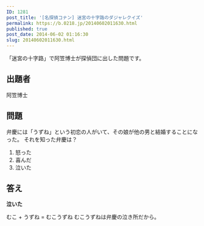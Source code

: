 ```yaml
---
ID: 1281
post_title: '[名探偵コナン] 迷宮の十字路のダジャレクイズ'
permalink: https://b.0218.jp/20140602011630.html
published: true
post_date: 2014-06-02 01:16:30
slug: 20140602011630.html
---
```

「迷宮の十字路」で阿笠博士が探偵団に出した問題です。
<!--more-->

<h2>出題者</h2>

阿笠博士

<h2>問題</h2>

弁慶には「うずね」という初恋の人がいて、その娘が他の男と結婚することになった。
それを知った弁慶は？

<ol>
  <li>怒った</li>
  <li>喜んだ</li>
  <li>泣いた</li>
</ol>

<h2>答え</h2>

<strong>泣いた</strong>

むこ + うずね = むこうずね
むこうずねは弁慶の泣き所だから。